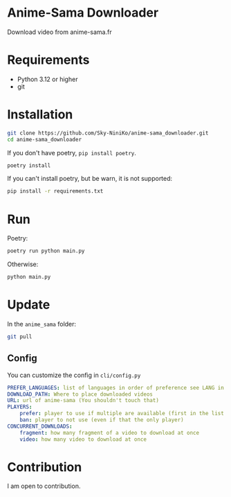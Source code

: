 # Anime-Sama Downloader
Download video from anime-sama.fr

# Requirements
- Python 3.12 or higher
- git

# Installation
```bash
git clone https://github.com/Sky-NiniKo/anime-sama_downloader.git
cd anime-sama_downloader
```

If you don't have poetry, `pip install poetry`.
```bash
poetry install
```

If you can't install poetry, but be warn, it is not supported:
```bash
pip install -r requirements.txt
```

# Run
Poetry:
```bash
poetry run python main.py
```
Otherwise:
```bash
python main.py
```

# Update
In the `anime_sama` folder:
```bash
git pull
```

## Config
You can customize the config in `cli/config.py`

```yaml
PREFER_LANGUAGES: list of languages in order of preference see LANG in anime_sama/langs.py for available language
DOWNLOAD_PATH: Where to place downloaded videos
URL: url of anime-sama (You shouldn't touch that)
PLAYERS:
    prefer: player to use if multiple are available (first in the list are prefer over the afters)
    ban: player to not use (even if that the only player)
CONCURRENT_DOWNLOADS:
    fragment: how many fragment of a video to download at once
    video: how many video to download at once
```

# Contribution
I am open to contribution.
